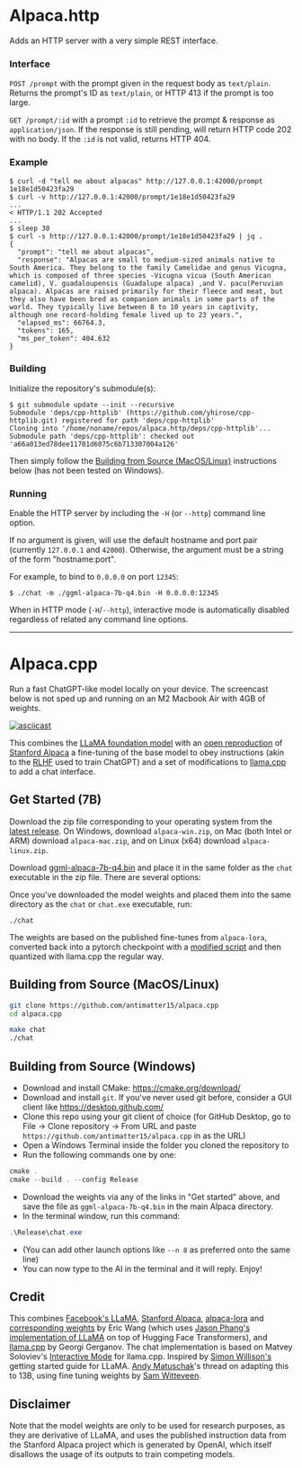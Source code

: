 # Alpaca.http

Adds an HTTP server with a very simple REST interface.

### Interface

`POST /prompt` with the prompt given in the request body as `text/plain`. Returns the prompt's ID as `text/plain`, or HTTP 413 if the prompt is too large.

`GET /prompt/:id` with a prompt `:id` to retrieve the prompt & response as `application/json`. If the response is still pending, will return HTTP code 202 with no body. If the `:id` is not valid, returns HTTP 404.

### Example
```shell
$ curl -d "tell me about alpacas" http://127.0.0.1:42000/prompt
1e18e1d50423fa29
$ curl -v http://127.0.0.1:42000/prompt/1e18e1d50423fa29
...
< HTTP/1.1 202 Accepted
...
$ sleep 30
$ curl -s http://127.0.0.1:42000/prompt/1e18e1d50423fa29 | jq .
{
  "prompt": "tell me about alpacas",
  "response": "Alpacas are small to medium-sized animals native to South America. They belong to the family Camelidae and genus Vicugna, which is composed of three species -Vicugna vicua (South American camelid), V. guadaloupensis (Guadalupe alpaca) ,and V. pacu(Peruvian alpaca). Alpacas are raised primarily for their fleece and meat, but they also have been bred as companion animals in some parts of the world. They typically live between 8 to 10 years in captivity, although one record-holding female lived up to 23 years.",
  "elapsed_ms": 66764.3,
  "tokens": 165,
  "ms_per_token": 404.632
}
```

### Building

Initialize the repository's submodule(s):

```shell
$ git submodule update --init --recursive
Submodule 'deps/cpp-httplib' (https://github.com/yhirose/cpp-httplib.git) registered for path 'deps/cpp-httplib'
Cloning into '/home/noname/repos/alpaca.http/deps/cpp-httplib'...
Submodule path 'deps/cpp-httplib': checked out 'a66a013ed78dee11701d6075c6b713307004a126'
```

Then simply follow the [Building from Source (MacOS/Linux)](#building-from-source-macoslinux) instructions below (has not been tested on Windows).

### Running

Enable the HTTP server by including the `-H` (or `--http`) command line option.

If no argument is given, will use the default hostname and port pair (currently `127.0.0.1` and `42000`). Otherwise, the argument must be a string of the form "hostname:port".

For example, to bind to `0.0.0.0` on port `12345`:

```shell
$ ./chat -m ./ggml-alpaca-7b-q4.bin -H 0.0.0.0:12345

```
When in HTTP mode (`-H`/`--http`), interactive mode is automatically disabled regardless of related any command line options.

---

# Alpaca.cpp

Run a fast ChatGPT-like model locally on your device. The screencast below is not sped up and running on an M2 Macbook Air with 4GB of weights. 


[![asciicast](screencast.gif)](https://asciinema.org/a/dfJ8QXZ4u978Ona59LPEldtKK)


This combines the [LLaMA foundation model](https://github.com/facebookresearch/llama) with an [open reproduction](https://github.com/tloen/alpaca-lora) of [Stanford Alpaca](https://github.com/tatsu-lab/stanford_alpaca) a fine-tuning of the base model to obey instructions (akin to the [RLHF](https://huggingface.co/blog/rlhf) used to train ChatGPT) and a set of modifications to [llama.cpp](https://github.com/ggerganov/llama.cpp) to add a chat interface. 

## Get Started (7B)

Download the zip file corresponding to your operating system from the [latest release](https://github.com/antimatter15/alpaca.cpp/releases/latest). On Windows, download `alpaca-win.zip`, on Mac (both Intel or ARM) download `alpaca-mac.zip`, and on Linux (x64) download `alpaca-linux.zip`. 

Download  [ggml-alpaca-7b-q4.bin](https://huggingface.co/Sosaka/Alpaca-native-4bit-ggml/blob/main/ggml-alpaca-7b-q4.bin) and place it in the same folder as the `chat` executable in the zip file. There are several options: 

Once you've downloaded the model weights and placed them into the same directory as the `chat` or `chat.exe` executable, run:

```
./chat
```

The weights are based on the published fine-tunes from `alpaca-lora`, converted back into a pytorch checkpoint with a [modified script](https://github.com/tloen/alpaca-lora/pull/19) and then quantized with llama.cpp the regular way. 

## Building from Source (MacOS/Linux)


```sh
git clone https://github.com/antimatter15/alpaca.cpp
cd alpaca.cpp

make chat
./chat
```


## Building from Source (Windows)

- Download and install CMake: <https://cmake.org/download/>
- Download and install `git`. If you've never used git before, consider a GUI client like <https://desktop.github.com/>
- Clone this repo using your git client of choice (for GitHub Desktop, go to File -> Clone repository -> From URL and paste `https://github.com/antimatter15/alpaca.cpp` in as the URL)
- Open a Windows Terminal inside the folder you cloned the repository to
- Run the following commands one by one:

```ps1
cmake .
cmake --build . --config Release
```

- Download the weights via any of the links in "Get started" above, and save the file as `ggml-alpaca-7b-q4.bin` in the main Alpaca directory.
- In the terminal window, run this command:
```ps1
.\Release\chat.exe
```
- (You can add other launch options like `--n 8` as preferred onto the same line)
- You can now type to the AI in the terminal and it will reply. Enjoy!

## Credit

This combines [Facebook's LLaMA](https://github.com/facebookresearch/llama), [Stanford Alpaca](https://crfm.stanford.edu/2023/03/13/alpaca.html), [alpaca-lora](https://github.com/tloen/alpaca-lora) and [corresponding weights](https://huggingface.co/tloen/alpaca-lora-7b/tree/main) by Eric Wang (which uses [Jason Phang's implementation of LLaMA](https://github.com/huggingface/transformers/pull/21955) on top of Hugging Face Transformers), and [llama.cpp](https://github.com/ggerganov/llama.cpp) by Georgi Gerganov. The chat implementation is based on Matvey Soloviev's [Interactive Mode](https://github.com/ggerganov/llama.cpp/pull/61) for llama.cpp. Inspired by [Simon Willison's](https://til.simonwillison.net/llms/llama-7b-m2) getting started guide for LLaMA. [Andy Matuschak](https://twitter.com/andy_matuschak/status/1636769182066053120)'s thread on adapting this to 13B, using fine tuning weights by [Sam Witteveen](https://huggingface.co/samwit/alpaca13B-lora). 


## Disclaimer

Note that the model weights are only to be used for research purposes, as they are derivative of LLaMA, and uses the published instruction data from the Stanford Alpaca project which is generated by OpenAI, which itself disallows the usage of its outputs to train competing models. 


